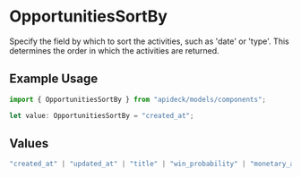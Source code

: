 # OpportunitiesSortBy

Specify the field by which to sort the activities, such as 'date' or 'type'. This determines the order in which the activities are returned.

## Example Usage

```typescript
import { OpportunitiesSortBy } from "apideck/models/components";

let value: OpportunitiesSortBy = "created_at";
```

## Values

```typescript
"created_at" | "updated_at" | "title" | "win_probability" | "monetary_amount" | "status"
```